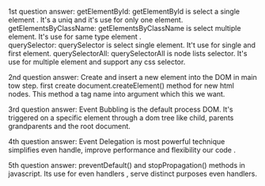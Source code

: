 1st question answer:
getElementById: getElementById is select a single element . It's a uniq and it's use for only one element.
getElementsByClassName: getElementsByClassName is select multiple element. It's use for same type element .   
querySelector: querySelector is select single element. It't use for single and first element. 
querySelectorAll: querySelectorAll is node lists selector. It's use for multiple element and support any css selector.

2nd question answer: 
Create and insert a new element into the DOM in main tow step. first create document.createElement() method for new html nodes. This method a tag name into argument which this we want. 

3rd question answer: 
Event Bubbling is the default process DOM. It's triggered on a specific element through a dom tree like child, parents grandparents and the root document. 

4th question answer: 
Event Delegation is most powerful technique simplifies even handle, improve performance and flexibility our code . 

5th question answer: 
preventDefault() and stopPropagation() methods in javascript. Its use for even handlers , serve distinct purposes even handlers. 